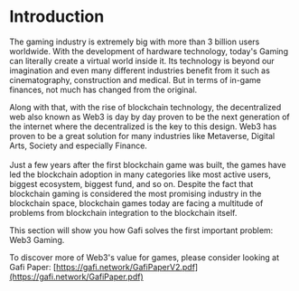 # Introduction

The gaming industry is extremely big with more than 3 billion users worldwide. With the development of hardware technology, today's Gaming can literally create a virtual world inside it. Its technology is beyond our imagination and even many different industries benefit from it such as cinematography, construction and medical. But in terms of in-game finances, not much has changed from the original.

Along with that, with the rise of blockchain technology, the decentralized web also known as Web3 is day by day proven to be the next generation of the internet where the decentralized is the key to this design. Web3 has proven to be a great solution for many industries like Metaverse, Digital Arts, Society and especially Finance.\
\
Just a few years after the first blockchain game was built, the games have led the blockchain adoption in many categories like most active users, biggest ecosystem, biggest fund, and so on. Despite the fact that blockchain gaming is considered the most promising industry in the blockchain space, blockchain games today are facing a multitude of problems from blockchain integration to the blockchain itself.

This section will show you how Gafi solves the first important problem: Web3 Gaming.

To discover more of Web3's value for games, please consider looking at Gafi Paper: [https://gafi.network/GafiPaperV2.pdf](https://gafi.network/GafiPaper.pdf)

